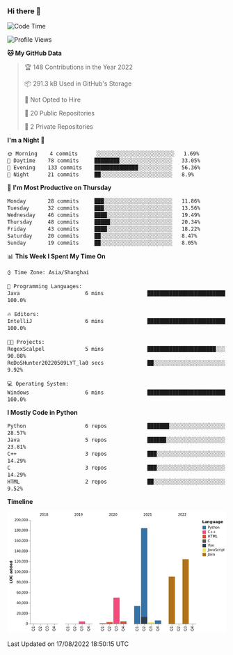 ### Hi there 👋

<!--START_SECTION:waka-->
![Code Time](http://img.shields.io/badge/Code%20Time-360%20hrs%2024%20mins-blue)

![Profile Views](http://img.shields.io/badge/Profile%20Views-0-blue)

**🐱 My GitHub Data** 

> 🏆 148 Contributions in the Year 2022
 > 
> 📦 291.3 kB Used in GitHub's Storage 
 > 
> 🚫 Not Opted to Hire
 > 
> 📜 20 Public Repositories 
 > 
> 🔑 2 Private Repositories  
 > 
**I'm a Night 🦉** 

```text
🌞 Morning    4 commits      ░░░░░░░░░░░░░░░░░░░░░░░░░   1.69% 
🌆 Daytime    78 commits     ████████░░░░░░░░░░░░░░░░░   33.05% 
🌃 Evening    133 commits    ██████████████░░░░░░░░░░░   56.36% 
🌙 Night      21 commits     ██░░░░░░░░░░░░░░░░░░░░░░░   8.9%

```
📅 **I'm Most Productive on Thursday** 

```text
Monday       28 commits     ███░░░░░░░░░░░░░░░░░░░░░░   11.86% 
Tuesday      32 commits     ███░░░░░░░░░░░░░░░░░░░░░░   13.56% 
Wednesday    46 commits     ████░░░░░░░░░░░░░░░░░░░░░   19.49% 
Thursday     48 commits     █████░░░░░░░░░░░░░░░░░░░░   20.34% 
Friday       43 commits     ████░░░░░░░░░░░░░░░░░░░░░   18.22% 
Saturday     20 commits     ██░░░░░░░░░░░░░░░░░░░░░░░   8.47% 
Sunday       19 commits     ██░░░░░░░░░░░░░░░░░░░░░░░   8.05%

```


📊 **This Week I Spent My Time On** 

```text
⌚︎ Time Zone: Asia/Shanghai

💬 Programming Languages: 
Java                     6 mins              █████████████████████████   100.0%

🔥 Editors: 
IntelliJ                 6 mins              █████████████████████████   100.0%

🐱‍💻 Projects: 
RegexScalpel             5 mins              ██████████████████████░░░   90.08% 
ReDoSHunter20220509LYT_la0 secs              ██░░░░░░░░░░░░░░░░░░░░░░░   9.92%

💻 Operating System: 
Windows                  6 mins              █████████████████████████   100.0%

```

**I Mostly Code in Python** 

```text
Python                   6 repos             ███████░░░░░░░░░░░░░░░░░░   28.57% 
Java                     5 repos             ██████░░░░░░░░░░░░░░░░░░░   23.81% 
C++                      3 repos             ███░░░░░░░░░░░░░░░░░░░░░░   14.29% 
C                        3 repos             ███░░░░░░░░░░░░░░░░░░░░░░   14.29% 
HTML                     2 repos             ██░░░░░░░░░░░░░░░░░░░░░░░   9.52%

```


**Timeline**

![Chart not found](https://raw.githubusercontent.com/SuperMaxine/SuperMaxine/main/charts/bar_graph.png) 


 Last Updated on 17/08/2022 18:50:15 UTC
<!--END_SECTION:waka-->

<!--
**SuperMaxine/SuperMaxine** is a ✨ _special_ ✨ repository because its `README.md` (this file) appears on your GitHub profile.

Here are some ideas to get you started:

- 🔭 I’m currently working on ...
- 🌱 I’m currently learning ...
- 👯 I’m looking to collaborate on ...
- 🤔 I’m looking for help with ...
- 💬 Ask me about ...
- 📫 How to reach me: ...
- 😄 Pronouns: ...
- ⚡ Fun fact: ...
-->

